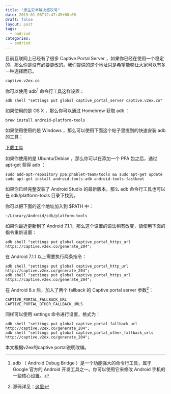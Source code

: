 ```yaml
---
title: "原生安卓解决感叹号"
date: 2019-01-06T12:47:45+08:00
draft: false
layout: post
tags: 
  - andriod
categories:
  - andriod
---
```


目前互联网上已经有了很多 Captive Portal Server ，如果你已经在使用一个稳定的，那么你是没有必要更改的。我们提供的这个地址只是希望能够让大家可以有多一种选择而已。

`captive.v2ex.co`

你可以使用 adb[^adb] 命令行工具这样设置：

```
adb shell "settings put global captive_portal_server captive.v2ex.co"
```

如果使用的是 OS X ，那么你可以通过 Homebrew 获取 adb ：

```
brew install android-platform-tools
```
<!--more-->
如果使用使用的是 Windows ，那么可以使用下面这个帖子里提到的快速安装 adb 的工具：

[下载工具](https://dl.google.com/android/repository/platform-tools-latest-windows.zip)

如果你使用的是 Ubuntu/Debian ，那么你可以在添加一个 PPA 包之后，通过 apt-get 获得 adb ：

```
sudo add-apt-repository ppa:phablet-team/tools && sudo apt-get update
sudo apt-get install android-tools-adb android-tools-fastboot
```

如果你已经完整安装了 Android Studio 的最新版本，那么 adb 命令行工具也可以在 sdk/platform-tools 目录下找到。

你可以把下面的这个地址加入到 $PATH 中：

```
~/Library/Android/sdk/platform-tools
```

如果你最近更新到了 Android 7.1.1，那么这个设置的语法稍有改变，请使用下面的指令重新设置：

```
adb shell "settings put global captive_portal_https_url https://captive.v2ex.co/generate_204"; 
```

在 Android 7.1.1 以上需要执行两条指令：

```
adb shell "settings put global captive_portal_http_url http://captive.v2ex.co/generate_204"; 
adb shell "settings put global captive_portal_https_url https://captive.v2ex.co/generate_204";
```

在 Android 8.x 后，加入了两个 fallback 的 Captive portal server 参数[^2]：

```
CAPTIVE_PORTAL_FALLBACK_URL
CAPTIVE_PORTAL_OTHER_FALLBACK_URLS
```

同样可以使用 settings 命令进行设置，格式为：

```
adb shell "settings put global captive_portal_fallback_url http://captive.v2ex.co/generate_204"; 
adb shell "settings put global captive_portal_other_fallback_urls http://captive.v2ex.co/generate_204"; 
```

本文根据v2ex的captive portal说明改编。

[^2]: 源码详见：[这里](http://androidxref.com/8.0.0_r4/xref/frameworks/base/services/core/java/com/android/server/connectivity/NetworkMonitor.java#675)

[^adb]: adb （ Android Debug Bridge ）是一个功能强大的命令行工具，属于 Google 官方的 Android 开发工具之一。你可以使用它来修改 Android 手机的一些核心设置。